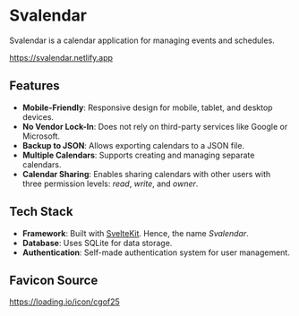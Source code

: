 # Svalendar

Svalendar is a calendar application for managing events and schedules.

<https://svalendar.netlify.app>

## Features

- **Mobile-Friendly**: Responsive design for mobile, tablet, and desktop devices.
- **No Vendor Lock-In**: Does not rely on third-party services like Google or Microsoft.
- **Backup to JSON**: Allows exporting calendars to a JSON file.
- **Multiple Calendars**: Supports creating and managing separate calendars.
- **Calendar Sharing**: Enables sharing calendars with other users with three permission levels: _read_, _write_, and _owner_.

## Tech Stack

- **Framework**: Built with [SvelteKit](https://kit.svelte.dev). Hence, the name _Svalendar_.
- **Database**: Uses SQLite for data storage.
- **Authentication**: Self-made authentication system for user management.

## Favicon Source

<https://loading.io/icon/cgof25>
